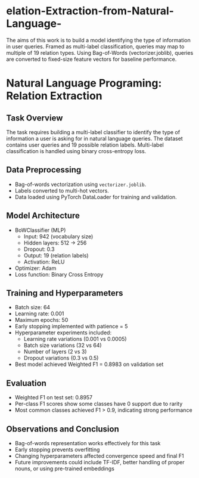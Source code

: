 # elation-Extraction-from-Natural-Language-
The aims of this work is to build a model identifying the type of information in user queries. Framed as multi-label classification, queries may map to multiple of 19 relation types. Using Bag-of-Words (vectorizer.joblib), queries are converted to fixed-size feature vectors for baseline performance. 

Natural Language Programing: Relation Extraction
=======================================

Task Overview
-------------
The task requires building a multi-label classifier to identify the type of information a user is asking for in natural language queries. The dataset contains user queries and 19 possible relation labels. Multi-label classification is handled using binary cross-entropy loss.

Data Preprocessing
------------------
- Bag-of-words vectorization using `vectorizer.joblib`.
- Labels converted to multi-hot vectors.
- Data loaded using PyTorch DataLoader for training and validation.

Model Architecture
------------------
- BoWClassifier (MLP)
  - Input: 942 (vocabulary size)
  - Hidden layers: 512 → 256
  - Dropout: 0.3
  - Output: 19 (relation labels)
  - Activation: ReLU
- Optimizer: Adam
- Loss function: Binary Cross Entropy

Training and Hyperparameters
-----------------------------
- Batch size: 64
- Learning rate: 0.001
- Maximum epochs: 50
- Early stopping implemented with patience = 5
- Hyperparameter experiments included:
  - Learning rate variations (0.001 vs 0.0005)
  - Batch size variations (32 vs 64)
  - Number of layers (2 vs 3)
  - Dropout variations (0.3 vs 0.5)
- Best model achieved Weighted F1 = 0.8983 on validation set

Evaluation
-----------
- Weighted F1 on test set: 0.8957
- Per-class F1 scores show some classes have 0 support due to rarity
- Most common classes achieved F1 > 0.9, indicating strong performance

Observations and Conclusion
---------------------------
- Bag-of-words representation works effectively for this task
- Early stopping prevents overfitting
- Changing hyperparameters affected convergence speed and final F1
- Future improvements could include TF-IDF, better handling of proper nouns, or using pre-trained embeddings

